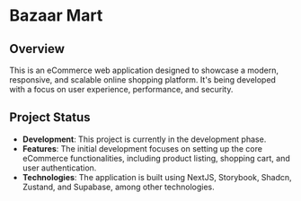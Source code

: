 # Bazaar Mart

## Overview

This is an eCommerce web application designed to showcase a modern, responsive, and scalable online shopping platform. It's being developed with a focus on user experience, performance, and security.

## Project Status

- **Development**: This project is currently in the development phase.
- **Features**: The initial development focuses on setting up the core eCommerce functionalities, including product listing, shopping cart, and user authentication.
- **Technologies**: The application is built using NextJS, Storybook, Shadcn, Zustand, and Supabase, among other technologies.
